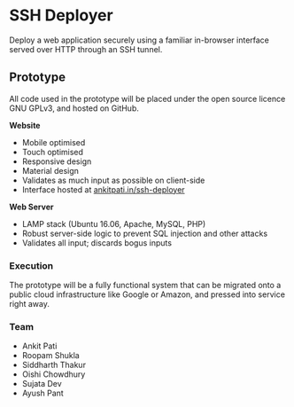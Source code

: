 # SSH Deployer

Deploy a web application securely using a familiar in-browser interface served over HTTP through an SSH tunnel.

## Prototype
All code used in the prototype will be placed under the open source licence GNU GPLv3, and hosted on GitHub.

**Website**
* Mobile optimised
* Touch optimised
* Responsive design
* Material design
* Validates as much input as possible on client-side
* Interface hosted at [ankitpati.in/ssh-deployer](https://ankitpati.in/ssh-deployer "SSH Deployer")

**Web Server**
* LAMP stack (Ubuntu 16.06, Apache, MySQL, PHP)
* Robust server-side logic to prevent SQL injection and other attacks
* Validates all input; discards bogus inputs

### Execution
The prototype will be a fully functional system that can be migrated onto a public cloud infrastructure like Google or Amazon, and pressed into service right away.

### Team
* Ankit Pati
* Roopam Shukla
* Siddharth Thakur
* Oishi Chowdhury
* Sujata Dev
* Ayush Pant
